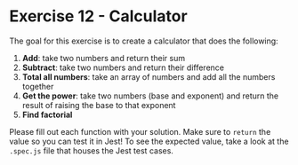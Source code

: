 # Exercise 12 - Calculator

The goal for this exercise is to create a calculator that does the following:

1. **Add**: take two numbers and return their sum
2. **Subtract**: take two numbers and return their difference
3. **Total all numbers**: take an array of numbers and add all the numbers together
4. **Get the power**: take two numbers (base and exponent) and return the result of raising the base to that exponent
5. **Find factorial**

Please fill out each function with your solution. Make sure to `return` the value so you can test it in Jest! To see the expected value,
take a look at the `.spec.js` file that houses the Jest test cases.
